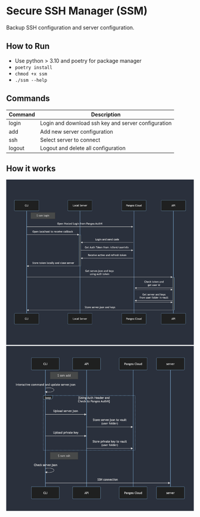 # Secure SSH Manager (SSM)

Backup SSH configuration and server configuration.

## How to Run

- Use python > 3.10 and poetry for package manager
- `poetry install`
- `chmod +x ssm`
- `./ssm --help`

## Commands

Command | Description
--- | --- 
login | Login and download ssh key and server configuration
add | Add new server configuration
ssh | Select server to connect
logout | Logout and delete all configuration

## How it works

![](./docs/ssm-login-workflow.png)
![](./docs/ssm-add-workflow.png)